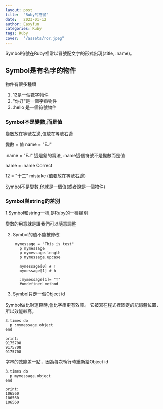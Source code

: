 ```yaml
---
layout: post
title:  "Ruby的符號"
date:   2023-01-12
author: Easyfun
categories: Ruby
tags: Ruby
cover:  "/assets/ror.jpeg"
---
```


Symbol符號在Ruby裡常以冒號配文字的形式出現(:title, :name)。

## Symbol是有名字的物件

物件有很多種類
1. 12是一個數字物件
2. "你好"是一個字串物件
3. :hello 是一個符號物件

### Symbol不是變數,而是值

變數放在等號左邊,值放在等號右邊

變數 = 值
name = "EJ"

:name = "EJ"
這是錯的寫法, :name這個符號不是變數而是值

name = :name
Correct

12 = "十二"
mistake (值要放在等號右邊)

Symbol不是變數,他就是一個值(或者說是一個物件)

### Symbol與string的差別

1.Symbol和string一樣,是Ruby的一種類別

<!-- {% highlight ruby %}  -->
<!-- {% endhighlight %} -->
變數的用意就是讓我們可以隨意調整

2. Symbol的值不能被修改

        mymessage = "This is test"
          p mymessage 
          p mymessage.length 
          p mymessage.upcase

          mymessage[0] # T
          mymessage[1] # h

          :mymessage[1]= "T"
          #undefined method

3. Symbol只走一個Object id

Symbol做比對運算時,會比字串更有效率。
它被寫在程式裡固定的記憶體位置，所以效能較高。

    3.times do 
      p :mymessage.object
    end

    print:
    9175708
    9175708
    9175708

字串的效能差一點，因為每次執行時重新給Object id

    3.times do 
      p mymessage.object
    end

    print:
    106560
    106560
    106560
    


[jekyll]:      http://jekyllrb.com
[jekyll-gh]:   https://github.com/jekyll/jekyll
[jekyll-help]: https://github.com/jekyll/jekyll-help
[highlight]:   https://highlightjs.org/
[lightbox]:    http://lokeshdhakar.com/projects/lightbox2/
[jekyll-archive]: https://github.com/jekyll/jekyll-archives
[liquid]: https://github.com/Shopify/liquid/wiki/Liquid-for-Designers
